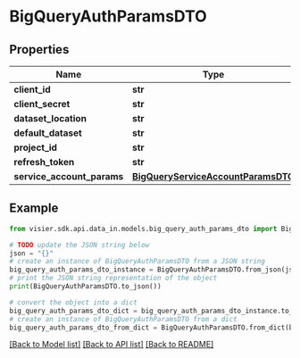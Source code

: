 # BigQueryAuthParamsDTO


## Properties

Name | Type | Description | Notes
------------ | ------------- | ------------- | -------------
**client_id** | **str** |  | [optional] 
**client_secret** | **str** |  | [optional] 
**dataset_location** | **str** |  | [optional] 
**default_dataset** | **str** |  | [optional] 
**project_id** | **str** |  | [optional] 
**refresh_token** | **str** |  | [optional] 
**service_account_params** | [**BigQueryServiceAccountParamsDTO**](BigQueryServiceAccountParamsDTO.md) |  | [optional] 

## Example

```python
from visier.sdk.api.data_in.models.big_query_auth_params_dto import BigQueryAuthParamsDTO

# TODO update the JSON string below
json = "{}"
# create an instance of BigQueryAuthParamsDTO from a JSON string
big_query_auth_params_dto_instance = BigQueryAuthParamsDTO.from_json(json)
# print the JSON string representation of the object
print(BigQueryAuthParamsDTO.to_json())

# convert the object into a dict
big_query_auth_params_dto_dict = big_query_auth_params_dto_instance.to_dict()
# create an instance of BigQueryAuthParamsDTO from a dict
big_query_auth_params_dto_from_dict = BigQueryAuthParamsDTO.from_dict(big_query_auth_params_dto_dict)
```
[[Back to Model list]](../README.md#documentation-for-models) [[Back to API list]](../README.md#documentation-for-api-endpoints) [[Back to README]](../README.md)


